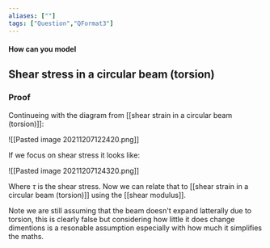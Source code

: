 ```yaml
---
aliases: [""]
tags: ["Question","QFormat3"]
---
```


#### How can you model
## Shear stress in a circular beam (torsion)

### Proof
Continueing with the diagram from [[shear strain in a circular beam (torsion)]]:

![[Pasted image 20211207122420.png]]

If we focus on shear stress it looks like:

![[Pasted image 20211207124320.png]]

Where $\tau$ is the shear stress. Now we can relate that to [[shear strain in a circular beam (torsion)]] using the [[shear modulus]].



Note we are still assuming that the beam doesn't expand latterally due to torsion, this is clearly false but considering how little it does change dimentions is a resonable assumption especially with how much it simplifies the maths.